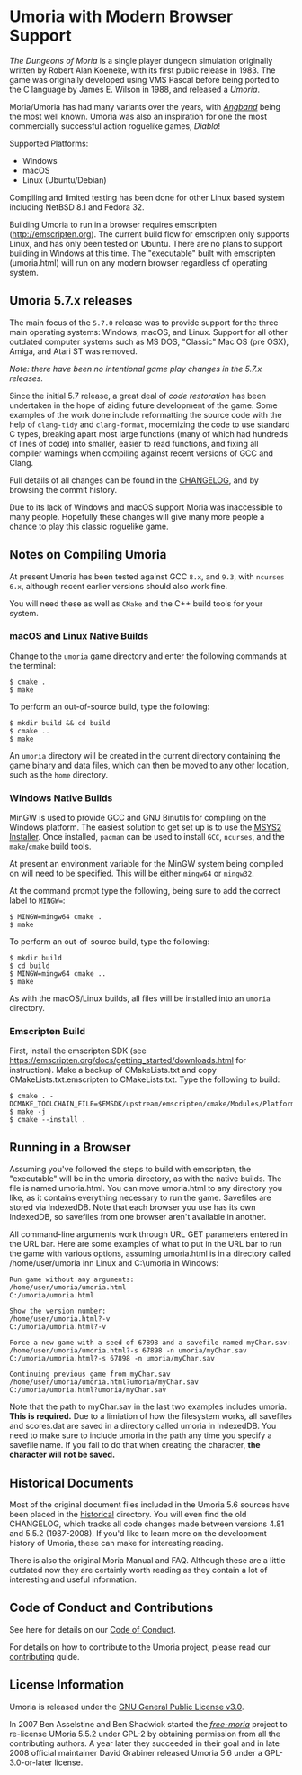 # Umoria with Modern Browser Support

_The Dungeons of Moria_ is a single player dungeon simulation originally
written by Robert Alan Koeneke, with its first public release in 1983.
The game was originally developed using VMS Pascal before being ported to the
C language by James E. Wilson in 1988, and released a _Umoria_.

Moria/Umoria has had many variants over the years, with [_Angband_](http://rephial.org/)
being the most well known. Umoria was also an inspiration for one the most
commercially successful action roguelike games, _Diablo_!

Supported Platforms:

  - Windows
  - macOS
  - Linux (Ubuntu/Debian)

Compiling and limited testing has been done for other Linux based system
including NetBSD 8.1 and Fedora 32.

Building Umoria to run in a browser requires emscripten (http://emscripten.org).
The current build flow for emscripten only supports Linux, and has only been
tested on Ubuntu.  There are no plans to support building in Windows at this time.
The "executable" built with emscripten (umoria.html) will run on any modern browser
regardless of operating system.

## Umoria 5.7.x releases

The main focus of the `5.7.0` release was to provide support for the three
main operating systems: Windows, macOS, and Linux. Support for all other
outdated computer systems such as MS DOS, "Classic" Mac OS (pre OSX), Amiga,
and Atari ST was removed.

_Note: there have been no intentional game play changes in the 5.7.x releases._

Since the initial 5.7 release, a great deal of _code restoration_ has been
undertaken in the hope of aiding future development of the game. Some examples
of the work done include reformatting the source code with the help of
`clang-tidy` and `clang-format`, modernizing the code to use standard C types,
breaking apart most large functions (many of which had hundreds of lines of code)
into smaller, easier to read functions, and fixing all compiler warnings when
compiling against recent versions of GCC and Clang.

Full details of all changes can be found in the [CHANGELOG](CHANGELOG.md), and
by browsing the commit history.

Due to its lack of Windows and macOS support Moria was inaccessible to many
people. Hopefully these changes will give many more people a chance to play
this classic roguelike game.


## Notes on Compiling Umoria

At present Umoria has been tested against GCC `8.x`, and `9.3`, with
`ncurses 6.x`, although recent earlier versions should also work fine.

You will need these as well as `CMake` and the C++ build tools for your system.

### macOS and Linux Native Builds

Change to the `umoria` game directory and enter the following commands at the
terminal:

    $ cmake .
    $ make

To perform an out-of-source build, type the following:

    $ mkdir build && cd build
    $ cmake ..
    $ make

An `umoria` directory will be created in the current directory containing the
game binary and data files, which can then be moved to any other location, such
as the `home` directory.


### Windows Native Builds

MinGW is used to provide GCC and GNU Binutils for compiling on the Windows platform.
The easiest solution to get set up is to use the [MSYS2 Installer](http://msys2.github.io/).
Once installed, `pacman` can be used to install `GCC`, `ncurses`, and the
`make`/`cmake` build tools.

At present an environment variable for the MinGW system being compiled on will
need to be specified. This will be either `mingw64` or `mingw32`.

At the command prompt type the following, being sure to add the correct label
to `MINGW=`:

    $ MINGW=mingw64 cmake .
    $ make

To perform an out-of-source build, type the following:

    $ mkdir build
    $ cd build
    $ MINGW=mingw64 cmake ..
    $ make

As with the macOS/Linux builds, all files will be installed into an `umoria` directory.

### Emscripten Build

First, install the emscripten SDK (see https://emscripten.org/docs/getting_started/downloads.html for instruction).
Make a backup of CMakeLists.txt and copy CMakeLists.txt.emscripten to CMakeLists.txt.  Type the following to build:

    $ cmake . -DCMAKE_TOOLCHAIN_FILE=$EMSDK/upstream/emscripten/cmake/Modules/Platform/Emscripten.cmake
    $ make -j
    $ cmake --install .

## Running in a Browser

Assuming you've followed the steps to build with emscripten, the "executable" will be in the umoria directory, as
with the native builds.  The file is named umoria.html.  You can move umoria.html to any directory you like, as it contains everything necessary to run the game. Savefiles are stored via IndexedDB.  Note that each browser you use has its own IndexedDB, so savefiles from one browser aren't available in another.

All command-line arguments work through URL GET parameters entered in the URL bar.  Here are some examples of what to put in the URL bar to run the game with various options, assuming umoria.html is in a directory called /home/user/umoria inn Linux and C:\umoria in Windows:

    Run game without any arguments:
    /home/user/umoria/umoria.html
    C:/umoria/umoria.html
    
    Show the version number:
    /home/user/umoria.html?-v
    C:/umoria/umoria.html?-v
    
    Force a new game with a seed of 67898 and a savefile named myChar.sav:
    /home/user/umoria/umoria.html?-s 67898 -n umoria/myChar.sav
    C:/umoria/umoria.html?-s 67898 -n umoria/myChar.sav
    
    Continuing previous game from myChar.sav
    /home/user/umoria/umoria.html?umoria/myChar.sav
    C:/umoria/umoria.html?umoria/myChar.sav

Note that the path to myChar.sav in the last two examples includes umoria.  **This is required.**  Due to a limiation of how the filesystem works, all savefiles and scores.dat are saved in a directory called umoria in IndexedDB.  You need to make sure to include umoria in the path any time you specify a savefile name.  If you fail to do that when creating the character, **the character will not be saved.**

## Historical Documents

Most of the original document files included in the Umoria 5.6 sources have
been placed in the [historical](historical) directory. You will even find the
old CHANGELOG, which tracks all code changes made between versions 4.81 and
5.5.2 (1987-2008). If you'd like to learn more on the development history of
Umoria, these can make for interesting reading.

There is also the original Moria Manual and FAQ. Although these are a little
outdated now they are certainly worth reading as they contain a lot of
interesting and useful information.


## Code of Conduct and Contributions

See here for details on our [Code of Conduct](CODE_OF_CONDUCT.md).

For details on how to contribute to the Umoria project, please read our
[contributing](CONTRIBUTING.md) guide.


## License Information

Umoria is released under the [GNU General Public License v3.0](LICENSE).

In 2007 Ben Asselstine and Ben Shadwick started the
[_free-moria_](http://free-moria.sourceforge.net/) project to re-license
UMoria 5.5.2 under GPL-2 by obtaining permission from all the contributing
authors. A year later they succeeded in their goal and in late 2008 official
maintainer David Grabiner released Umoria 5.6 under a GPL-3.0-or-later license.
